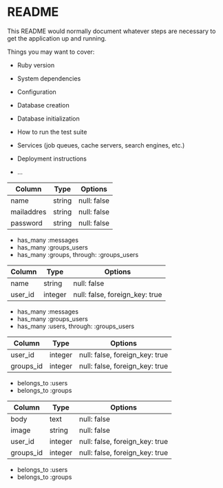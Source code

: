 # README

This README would normally document whatever steps are necessary to get the
application up and running.

Things you may want to cover:

* Ruby version

* System dependencies

* Configuration

* Database creation

* Database initialization

* How to run the test suite

* Services (job queues, cache servers, search engines, etc.)

* Deployment instructions

* ...

<!-- usersテーブル -->
|Column|Type|Options|
|------|----|-------|
|name|string|null: false|
|mailaddres|string|null: false|
|password|string|null: false|
- has_many :messages
- has_many :groups_users
- has_many :groups, through: :groups_users

<!-- groupsテーブル -->
|Column|Type|Options|
|------|----|-------|
|name|string|null: false|
|user_id|integer|null: false, foreign_key: true|
- has_many :messages
- has_many :groups_users
- has_many :users, through: :groups_users

<!-- groups_usersテーブル -->
|Column|Type|Options|
|------|----|-------|
|user_id|integer|null: false, foreign_key: true|
|groups_id|integer|null: false, foreign_key: true|
- belongs_to :users
- belongs_to :groups

<!-- messageテーブル -->
|Column|Type|Options|
|------|----|-------|
|body|text|null: false|
|image|string|null: false|
|user_id|integer|null: false, foreign_key: true|
|groups_id|integer|null: false, foreign_key: true|
- belongs_to :users
- belongs_to :groups
